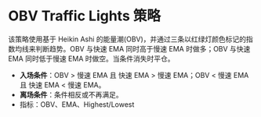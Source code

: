 # OBV Traffic Lights 策略

该策略使用基于 Heikin Ashi 的能量潮(OBV)，并通过三条以红绿灯颜色标记的指数均线来判断趋势。OBV 与快速 EMA 同时高于慢速 EMA 时做多；OBV 与快速 EMA 同时低于慢速 EMA 时做空。当条件消失时平仓。

- **入场条件**：OBV > 慢速 EMA 且 快速 EMA > 慢速 EMA；OBV < 慢速 EMA 且 快速 EMA < 慢速 EMA。
- **离场条件**：条件相反或不再满足。
- 指标：OBV、EMA、Highest/Lowest
